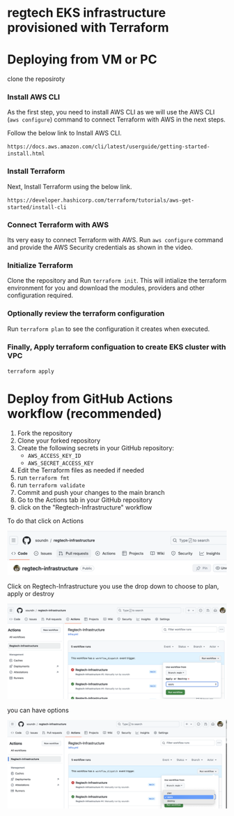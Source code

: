 # regtech EKS infrastructure provisioned with Terraform 

# Deploying from VM or PC

clone the reposiroty

### Install AWS CLI 

As the first step, you need to install AWS CLI as we will use the AWS CLI (`aws configure`) command to connect Terraform with AWS in the next steps.

Follow the below link to Install AWS CLI.
```
https://docs.aws.amazon.com/cli/latest/userguide/getting-started-install.html
```

### Install Terraform

Next, Install Terraform using the below link.
```
https://developer.hashicorp.com/terraform/tutorials/aws-get-started/install-cli
```

### Connect Terraform with AWS

Its very easy to connect Terraform with AWS. Run `aws configure` command and provide the AWS Security credentials as shown in the video.

### Initialize Terraform

Clone the repository and Run `terraform init`. This will intialize the terraform environment for you and download the modules, providers and other configuration required.

### Optionally review the terraform configuration

Run `terraform plan` to see the configuration it creates when executed.

### Finally, Apply terraform configuation to create EKS cluster with VPC 

`terraform apply`

# Deploy from GitHub Actions workflow (recommended)

1. Fork the repository
2. Clone your forked repository
3. Create the following secrets in your GitHub repository:
   - `AWS_ACCESS_KEY_ID`
   - `AWS_SECRET_ACCESS_KEY`
4. Edit the Terraform files as needed if needed
5. run `terraform fmt`
6. run `terraform validate`
5. Commit and push your changes to the main branch
6. Go to the Actions tab in your GitHub repository
7. click on the "Regtech-Infrastructure" workflow

To do that click on Actions

![alt text](<Screenshot 2024-09-07 at 17.05.21.png>)

Click on Regtech-Infrastructure you use the drop down to choose to plan, apply or destroy

![alt text](<Screenshot 2024-09-07 at 17.06.23.png>)

you can have options

![alt text](<Screenshot 2024-09-07 at 17.07.06.png>)

